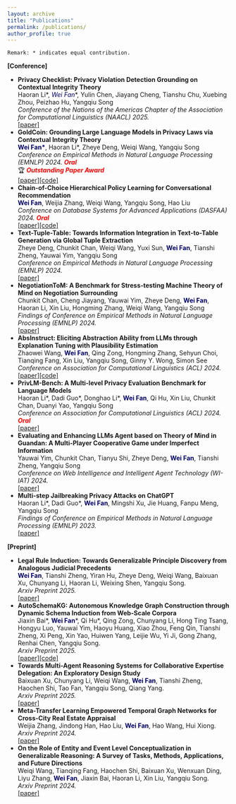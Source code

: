```yaml
---
layout: archive
title: "Publications"
permalink: /publications/
author_profile: true
---
```


<!-- ## Publications -->

`Remark: * indicates equal contribution.`

**[Conference]**
- **Privacy Checklist: Privacy Violation Detection Grounding on Contextual Integrity Theory**
  <br>Haoran Li\*, **<font color="#000066">Wei Fan*</font>**, Yulin Chen, Jiayang Cheng, Tianshu Chu, Xuebing Zhou, Peizhao Hu, Yangqiu Song
  <br>*Conference of the Nations of the Americas Chapter of the Association for Computational Linguistics (NAACL) 2025.*
  <br>[[paper]](https://arxiv.org/abs/2408.10053)
- **GoldCoin: Grounding Large Language Models in Privacy Laws via Contextual Integrity Theory**
  <br>**<font color="#000066">Wei Fan*</font>**, Haoran Li\*, Zheye Deng, Weiqi Wang, Yangqiu Song
  <br>*Conference on Empirical Methods in Natural Language Processing (EMNLP) 2024. **<font color="#FF0000">Oral </font>***
  <br>🏆 ***<font color="#FF0000">Outstanding Paper Award</font>***
  <br>[[paper]](https://arxiv.org/abs/2406.11149)[[code]](https://github.com/HKUST-KnowComp/GoldCoin)
- **Chain-of-Choice Hierarchical Policy Learning for Conversational Recommendation**
  <br>**<font color="#000066">Wei Fan</font>**, Weijia Zhang, Weiqi Wang, Yangqiu Song, Hao Liu
  <br>*Conference on Database Systems for Advanced Applications (DASFAA) 2024.* ***<font color="#FF0000">Oral</font>***
  <br>[[paper]](https://arxiv.org/abs/2310.17922)[[code]](https://github.com/AlexFanw/CoCHPL)
- **Text-Tuple-Table: Towards Information Integration in Text-to-Table Generation via Global Tuple Extraction**
  <br>Zheye Deng, Chunkit Chan, Weiqi Wang, Yuxi Sun, **<font color="#000066">Wei Fan</font>**, Tianshi Zheng, Yauwai Yim, Yangqiu Song
  <br>*Conference on Empirical Methods in Natural Language Processing (EMNLP) 2024.*
  <br>[[paper]](https://arxiv.org/abs/2404.14215)
- **NegotiationToM: A Benchmark for Stress-testing Machine Theory of Mind on Negotiation Surrounding**
  <br>Chunkit Chan, Cheng Jiayang, Yauwai Yim, Zheye Deng, **<font color="#000066">Wei Fan</font>**, Haoran Li, Xin Liu, Hongming Zhang, Weiqi Wang, Yangqiu Song
  <br>*Findings of Conference on Empirical Methods in Natural Language Processing (EMNLP) 2024.*
  <br>[[paper]](https://arxiv.org/abs/2404.13627)
- **AbsInstruct: Eliciting Abstraction Ability from LLMs through Explanation Tuning with Plausibility Estimation**
  <br>Zhaowei Wang, **<font color="#000066">Wei Fan</font>**, Qing Zong, Hongming Zhang, Sehyun Choi, Tianqing Fang, Xin Liu, Yangqiu Song, Ginny Y. Wong, Simon See
  <br>*Conference on Association for Computational Linguistics (ACL) 2024.*
  <br>[[paper]](https://arxiv.org/abs/2402.10646)[[code]](https://github.com/HKUST-KnowComp/AbsInstruct)
- **PrivLM-Bench: A Multi-level Privacy Evaluation Benchmark for Language Models**
  <br>Haoran Li\*, Dadi Guo\*, Donghao Li\*, **<font color="#000066">Wei Fan</font>**, Qi Hu, Xin Liu, Chunkit Chan, Duanyi Yao, Yangqiu Song
  <br>*Conference on Association for Computational Linguistics (ACL) 2024.* ***<font color="#FF0000">Oral</font>***
  <br>[[paper]](https://arxiv.org/abs/2311.04044)
- **Evaluating and Enhancing LLMs Agent based on Theory of Mind in Guandan: A Multi-Player Cooperative Game under Imperfect Information**
  <br>Yauwai Yim, Chunkit Chan, Tianyu Shi, Zheye Deng, **<font color="#000066">Wei Fan</font>**, Tianshi Zheng, Yangqiu Song
  <br>*Conference on Web Intelligence and Intelligent Agent Technology (WI-IAT) 2024.*
  <br>[[paper]](https://arxiv.org/abs/2408.02559)
- **Multi-step Jailbreaking Privacy Attacks on ChatGPT**
  <br>Haoran Li\*, Dadi Guo\*, **<font color="#000066">Wei Fan</font>**, Mingshi Xu, Jie Huang, Fanpu Meng, Yangqiu Song
  <br>*Findings of Conference on Empirical Methods in Natural Language Processing (EMNLP) 2023.*
  <br>[[paper]](https://arxiv.org/abs/2304.05197)

**[Preprint]**
- **Legal Rule Induction: Towards Generalizable Principle Discovery from Analogous Judicial Precedents**
  <br>**<font color="#000066">Wei Fan</font>**, Tianshi Zheng, Yiran Hu, Zheye Deng, Weiqi Wang, Baixuan Xu, Chunyang Li, Haoran Li, Weixing Shen, Yangqiu Song.
  <br>*Arxiv Preprint 2025.*
  <br>[[paper]](https://arxiv.org/abs/2505.14104)
- **AutoSchemaKG: Autonomous Knowledge Graph Construction through Dynamic Schema Induction from Web-Scale Corpora**
  <br>Jiaxin Bai\*, **<font color="#000066">Wei Fan</font>**\*, Qi Hu\*, Qing Zong, Chunyang Li, Hong Ting Tsang, Hongyu Luo, Yauwai Yim, Haoyu Huang, Xiao Zhou, Feng Qin, Tianshi Zheng, Xi Peng, Xin Yao, Huiwen Yang, Leijie Wu, Yi Ji, Gong Zhang, Renhai Chen, Yangqiu Song.
  <br>*Arxiv Preprint 2025.*
  <br>[[paper]](https://www.arxiv.org/abs/2505.23628)[[code]](https://github.com/HKUST-KnowComp/AutoSchemaKG)
- **Towards Multi-Agent Reasoning Systems for Collaborative Expertise Delegation: An Exploratory Design Study**
  <br>Baixuan Xu, Chunyang Li, Weiqi Wang, **<font color="#000066">Wei Fan</font>**, Tianshi Zheng, Haochen Shi, Tao Fan, Yangqiu Song, Qiang Yang.
  <br>*Arxiv Preprint 2025.*
  <br>[[paper]](https://www.arxiv.org/abs/2505.07313)
- **Meta-Transfer Learning Empowered Temporal Graph Networks for Cross-City Real Estate Appraisal**
  <br>Weijia Zhang, Jindong Han, Hao Liu, **<font color="#000066">Wei Fan</font>**, Hao Wang, Hui Xiong.
  <br>*Arxiv Preprint 2024.*
  <br>[[paper]](https://www.arxiv.org/abs/2410.08947)
- **On the Role of Entity and Event Level Conceptualization in Generalizable Reasoning: A Survey of Tasks, Methods, Applications, and Future Directions**
  <br>Weiqi Wang, Tianqing Fang, Haochen Shi, Baixuan Xu, Wenxuan Ding, Liyu Zhang, **<font color="#000066">Wei Fan</font>**, Jiaxin Bai, Haoran Li, Xin Liu, Yangqiu Song.
  <br>*Arxiv Preprint 2024.*
  <br>[[paper]](https://arxiv.org/pdf/2406.10885)

